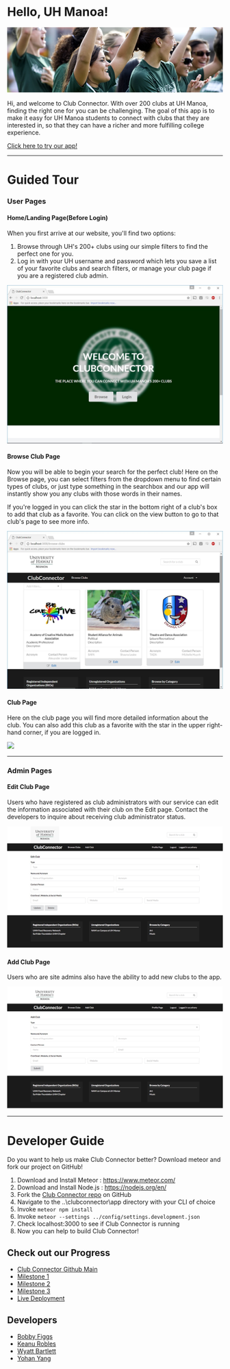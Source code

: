 # Hello, UH Manoa!
<img class="ui huge image" src="https://raw.githubusercontent.com/clubconnector/clubconnector.github.io/master/doc/club.jpg">

Hi, and welcome to Club Connector. With over 200 clubs at UH Manoa, finding the right one for you can be challenging. The goal of this app is to make it easy for UH Manoa students to connect with clubs that they are interested in, so that they can have a richer and more fulfilling college experience.

<a href="http://clubconnector.meteorapp.com/">Click here to try our app!</a>

---

# Guided Tour

### User Pages

#### Home/Landing Page(Before Login)
When you first arrive at our website, you'll find two options:

1. Browse through UH's 200+ clubs using our simple filters to find the perfect one for you.
2. Log in with your UH username and password which lets you save a list of your favorite clubs and search filters, or manage your club page if you are a registered club admin.

<img class="ui huge image" src="https://raw.githubusercontent.com/clubconnector/clubconnector.github.io/master/doc/Before_Login_M1.jpg">


#### Browse Club Page
Now you will be able to begin your search for the perfect club! Here on the Browse page, you can select filters from the dropdown menu to find certain types of clubs, or just type something in the searchbox and our app will instantly show you any clubs with those words in their names.

If you're logged in you can click the star in the bottom right of a club's box to add that club as a favorite. You can click on the view button to go to that club's page to see more info.

<img class="ui huge image" src="https://raw.githubusercontent.com/clubconnector/clubconnector.github.io/master/doc/Browse_Clubs_M2.JPG">


#### Club Page
Here on the club page you will find more detailed information about the club. You can also add this club as a favorite with the star in the upper right-hand corner, if you are logged in.

<img class="ui huge image" src="https://raw.githubusercontent.com/clubconnector/clubconnector.github.io/master/doc/View_Club_M2.jpg">

---

### Admin Pages

#### Edit Club Page
Users who have registered as club administrators with our service can edit the information associated with their club on the Edit page. Contact the developers to inquire about receiving club administrator status.

<img class="ui huge image" src="https://raw.githubusercontent.com/clubconnector/clubconnector.github.io/master/doc/Edit_Club_M1.jpg">


#### Add Club Page
Users who are site admins also have the ability to add new clubs to the app.

<img class="ui huge image" src="https://raw.githubusercontent.com/clubconnector/clubconnector.github.io/master/doc/Add_Club_M1.jpg">


---

# Developer Guide
Do you want to help us make Club Connector better? Download meteor and fork our project on GitHub!

1. Download and Install Meteor : https://www.meteor.com/
2. Download and Install Node.js : https://nodejs.org/en/
3. Fork the [Club Connector repo](https://github.com/clubconnector) on GitHub
4. Navigate to the ..\clubconnector\app directory with your CLI of choice
5. Invoke ```meteor npm install```
6. Invoke ```meteor --settings ../config/settings.development.json```
7. Check localhost:3000 to see if Club Connector is running
8. Now you can help to build Club Connector!

## Check out our Progress
 + [Club Connector Github Main](https://github.com/clubconnector)
 + [Milestone 1](https://github.com/clubconnector/clubconnector/projects/1)
 + [Milestone 2](https://github.com/clubconnector/clubconnector/projects/2)
 + [Milestone 3](https://github.com/clubconnector/clubconnector/projects/3)
 + [Live Deployment](http://clubconnector.meteorapp.com/home)

## Developers
 + [Bobby Figgs](https://rfiggs.github.io/)
 + [Keanu Robles](https://keanur.github.io/)
 + [Wyatt Bartlett](https://wyattbartlett.github.io/)
 + [Yohan Yang](https://yohanyang.github.io/)
